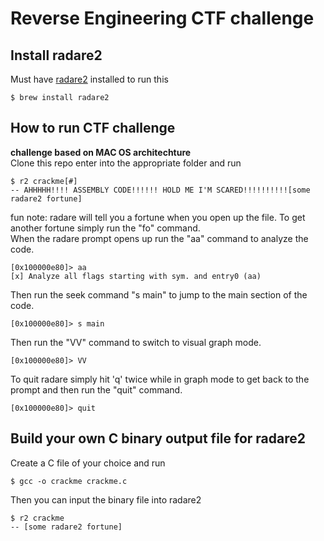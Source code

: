 # Reverse Engineering CTF challenge 
## Install radare2
Must have [radare2](https://github.com/radareorg/radare2) installed to run this
```
$ brew install radare2
```
## How to run CTF challenge
**challenge based on MAC OS architechture**   
Clone this repo enter into the appropriate folder and run
```
$ r2 crackme[#]
-- AHHHHH!!!! ASSEMBLY CODE!!!!!! HOLD ME I'M SCARED!!!!!!!!!![some radare2 fortune]
```
fun note: radare will tell you a fortune when you open up the file. To get another fortune simply run the "fo" command.   
When the radare prompt opens up run the "aa" command to analyze the code.
```
[0x100000e80]> aa
[x] Analyze all flags starting with sym. and entry0 (aa)
```
Then run the seek command "s main" to jump to the main section of the code.
```
[0x100000e80]> s main
``` 
Then run the "VV" command to switch to visual graph mode.
```
[0x100000e80]> VV
```
To quit radare simply hit 'q' twice while in graph mode to get back to the prompt and then run the "quit" command.
```
[0x100000e80]> quit
```

## Build your own C binary output file for radare2
Create a C file of your choice and run
```
$ gcc -o crackme crackme.c
```
Then you can input the binary file into radare2
```
$ r2 crackme
-- [some radare2 fortune]
```